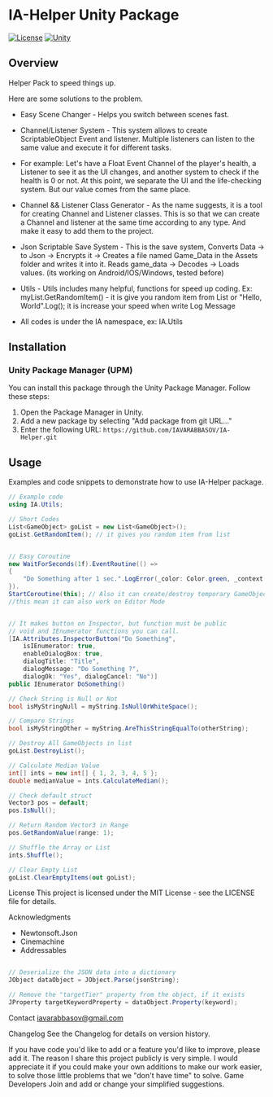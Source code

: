 # IA-Helper Unity Package

[![License](https://img.shields.io/badge/license-MIT-blue.svg)](LICENSE)
[![Unity](https://img.shields.io/badge/Unity_Pack-IA-blue)](https://unity3d.com/get-unity/download)

## Overview

Helper Pack to speed things up.

Here are some solutions to the problem.

- Easy Scene Changer - Helps you switch between scenes fast.

- Channel/Listener System - This system allows to create ScriptableObject Event and listener.
 Multiple listeners can listen to the same value and execute it for different tasks.

- For example: Let's have a Float Event Channel of the player's health, 
a Listener to see it as the UI changes, and another system to check if the health is 0 or not. At this point, 
we separate the UI and the life-checking system. But our value comes from the same place.


- Channel && Listener Class Generator - As the name suggests, it is a tool for creating Channel and Listener classes. 
This is so that we can create a Channel and listener at the same time according to any type. And make it easy to add them to the project.

- Json Scriptable Save System - This is the save system,
Converts Data -> to Json -> Encrypts it -> Creates a file named Game_Data in the Assets folder and writes it into it.
Reads game_data -> Decodes -> Loads values. (its working on Android/IOS/Windows, tested before)

- Utils - Utils includes many helpful, functions for speed up coding. 
Ex: myList.GetRandomItem() - it is give you random item from List or 
"Hello, World".Log(); it is increase your speed when write Log Message

- All codes is under the IA namespace, ex: IA.Utils


## Installation

### Unity Package Manager (UPM)

You can install this package through the Unity Package Manager. Follow these steps:

1. Open the Package Manager in Unity.
2. Add a new package by selecting "Add package from git URL..."
3. Enter the following URL: `https://github.com/IAVARABBASOV/IA-Helper.git`

## Usage

Examples and code snippets to demonstrate how to use IA-Helper package.

```csharp
// Example code
using IA.Utils;

// Short Codes
List<GameObject> goList = new List<GameObject>();
goList.GetRandomItem(); // it gives you random item from list


// Easy Coroutine
new WaitForSeconds(1f).EventRoutine(() =>
{
    "Do Something after 1 sec.".LogError(_color: Color.green, _context: this);
}).
StartCoroutine(this); // Also it can create/destroy temporary GameObject on scene for run Coroutine, 
//this mean it can also work on Editor Mode


// It makes button on Inspector, but function must be public
// void and IEnumerator functions you can call.
[IA.Attributes.InspectorButton("Do Something", 
    isIEnumerator: true, 
    enableDialogBox: true, 
    dialogTitle: "Title", 
    dialogMessage: "Do Something ?", 
    dialogOk: "Yes", dialogCancel: "No")]
public IEnumerator DoSomething()

// Check String is Null or Not
bool isMyStringNull = myString.IsNullOrWhiteSpace();

// Compare Strings
bool isMyStringOther = myString.AreThisStringEqualTo(otherString);

// Destroy All GameObjects in list
goList.DestroyList();

// Calculate Median Value
int[] ints = new int[] { 1, 2, 3, 4, 5 };
double medianValue = ints.CalculateMedian();

// Check default struct
Vector3 pos = default;
pos.IsNull();

// Return Random Vector3 in Range
pos.GetRandomValue(range: 1);

// Shuffle the Array or List
ints.Shuffle();

// Clear Empty List
goList.ClearEmptyItems(out goList);

```

License
This project is licensed under the MIT License - see the LICENSE file for details.

Acknowledgments
- Newtonsoft.Json 
- Cinemachine
- Addressables

```csharp

// Deserialize the JSON data into a dictionary
JObject dataObject = JObject.Parse(jsonString);

// Remove the "targetTier" property from the object, if it exists
JProperty targetKeywordProperty = dataObject.Property(keyword);

```


Contact
iavarabbasov@gmail.com

Changelog
See the Changelog for details on version history.


If you have code you'd like to add or a feature you'd like to improve, please add it. The reason I share this project publicly is very simple. I would appreciate it if you could make your own additions to make our work easier, to solve those little problems that we "don't have time" to solve. Game Developers Join and add or change your simplified suggestions.

